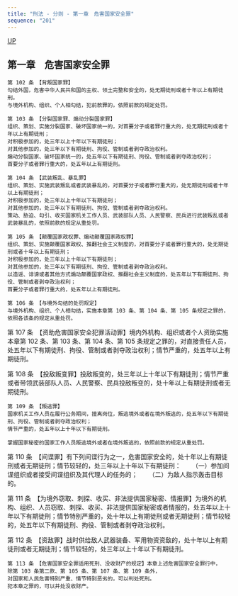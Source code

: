 ```yaml
---
title: "刑法 - 分则 - 第一章　危害国家安全罪"
sequence: "201"
---
```


[UP](/law/criminal-law-index.html)


## 第一章　危害国家安全罪

```text
第 102 条　【背叛国家罪】
勾结外国，危害中华人民共和国的主权、领土完整和安全的，处无期徒刑或者十年以上有期徒刑。
与境外机构、组织、个人相勾结，犯前款罪的，依照前款的规定处罚。
```

```text
第 103 条　【分裂国家罪、煽动分裂国家罪】
组织、策划、实施分裂国家、破坏国家统一的，对首要分子或者罪行重大的，处无期徒刑或者十年以上有期徒刑；
对积极参加的，处三年以上十年以下有期徒刑；
对其他参加的，处三年以下有期徒刑、拘役、管制或者剥夺政治权利。
煽动分裂国家、破坏国家统一的，处五年以下有期徒刑、拘役、管制或者剥夺政治权利；
首要分子或者罪行重大的，处五年以上有期徒刑。
```

```text
第 104 条　【武装叛乱、暴乱罪】
组织、策划、实施武装叛乱或者武装暴乱的，对首要分子或者罪行重大的，处无期徒刑或者十年以上有期徒刑；
对积极参加的，处三年以上十年以下有期徒刑；
对其他参加的，处三年以下有期徒刑、拘役、管制或者剥夺政治权利。
策动、胁迫、勾引、收买国家机关工作人员、武装部队人员、人民警察、民兵进行武装叛乱或者武装暴乱的，依照前款的规定从重处罚。
```

```text
第 105 条　【颠覆国家政权罪、煽动颠覆国家政权罪】
组织、策划、实施颠覆国家政权、推翻社会主义制度的，对首要分子或者罪行重大的，处无期徒刑或者十年以上有期徒刑；
对积极参加的，处三年以上十年以下有期徒刑；
对其他参加的，处三年以下有期徒刑、拘役、管制或者剥夺政治权利。
以造谣、诽谤或者其他方式煽动颠覆国家政权、推翻社会主义制度的，处五年以下有期徒刑、拘役、管制或者剥夺政治权利；
首要分子或者罪行重大的，处五年以上有期徒刑。
```

```text
第 106 条　【与境外勾结的处罚规定】
与境外机构、组织、个人相勾结，实施本章第 103 条、第 104 条、第 105 条规定之罪的，依照各该条的规定从重处罚。
```

第 107 条　【资助危害国家安全犯罪活动罪】境内外机构、组织或者个人资助实施本章第 102 条、第 103 条、第 104 条、第 105 条规定之罪的，对直接责任人员，处五年以下有期徒刑、拘役、管制或者剥夺政治权利；情节严重的，处五年以上有期徒刑。

第 108 条　【投敌叛变罪】投敌叛变的，处三年以上十年以下有期徒刑；情节严重或者带领武装部队人员、人民警察、民兵投敌叛变的，处十年以上有期徒刑或者无期徒刑。

```text
第 109 条　【叛逃罪】
国家机关工作人员在履行公务期间，擅离岗位，叛逃境外或者在境外叛逃的，处五年以下有期徒刑、拘役、管制或者剥夺政治权利；
情节严重的，处五年以上十年以下有期徒刑。

掌握国家秘密的国家工作人员叛逃境外或者在境外叛逃的，依照前款的规定从重处罚。
```

第 110 条　【间谍罪】有下列间谍行为之一，危害国家安全的，处十年以上有期徒刑或者无期徒刑；情节较轻的，处三年以上十年以下有期徒刑：
　　（一）参加间谍组织或者接受间谍组织及其代理人的任务的；
　　（二）为敌人指示轰击目标的。

第 111 条　【为境外窃取、刺探、收买、非法提供国家秘密、情报罪】为境外的机构、组织、人员窃取、刺探、收买、非法提供国家秘密或者情报的，处五年以上十年以下有期徒刑；情节特别严重的，处十年以上有期徒刑或者无期徒刑；情节较轻的，处五年以下有期徒刑、拘役、管制或者剥夺政治权利。

第 112 条　【资敌罪】战时供给敌人武器装备、军用物资资敌的，处十年以上有期徒刑或者无期徒刑；情节较轻的，处三年以上十年以下有期徒刑。

```text
第 113 条　【危害国家安全罪适用死刑、没收财产的规定】本章上述危害国家安全罪行中，
除第 103 条第二款、第 105 条、第 107 条、第 109 条外，
对国家和人民危害特别严重、情节特别恶劣的，可以判处死刑。
犯本章之罪的，可以并处没收财产。
```
